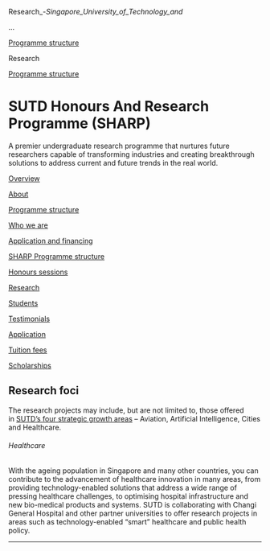 Research_-_Singapore_University_of_Technology_and_



…

 [Programme structure](/education/undergraduate/special-programmes/sharp/programme-structure) 

Research

[Programme structure](https://www.sutd.edu.sg/education/undergraduate/special-programmes/sharp/programme-structure)

SUTD Honours And Research Programme (SHARP)
===========================================

A premier undergraduate research programme that nurtures future researchers capable of transforming industries and creating breakthrough solutions to address current and future trends in the real world.

[Overview](/education/undergraduate/special-programmes/sharp/overview/#tabs)

[About](/education/undergraduate/special-programmes/sharp/about/#tabs)

[Programme structure](/education/undergraduate/special-programmes/sharp/programme-structure/#tabs)

[Who we are](/education/undergraduate/special-programmes/sharp/who-we-are/#tabs)

[Application and financing](/education/undergraduate/special-programmes/sharp/application-and-financing/#tabs)

[SHARP Programme structure](/education/undergraduate/special-programmes/sharp/programme-structure/sharp-programme-structure/#tabs)

[Honours sessions](/education/undergraduate/special-programmes/sharp/programme-structure/honours-sessions/#tabs)

[Research](/education/undergraduate/special-programmes/sharp/programme-structure/research/#tabs)

[Students](/education/undergraduate/special-programmes/sharp/who-we-are/students/#tabs)

[Testimonials](/education/undergraduate/special-programmes/sharp/who-we-are/testimonials/#tabs)

[Application](/education/undergraduate/special-programmes/sharp/application-and-financing/application/#tabs)

[Tuition fees](/education/undergraduate/special-programmes/sharp/application-and-financing/financial/#tabs)

[Scholarships](/education/undergraduate/special-programmes/sharp/application-and-financing/scholarships/#tabs)

Research foci
-------------

The research projects may include, but are not limited to, those offered in [SUTD’s four strategic growth areas](/education/undergraduate/sectors/) – Aviation, Artificial Intelligence, Cities and Healthcare.

###### Healthcare

With the ageing population in Singapore and many other countries, you can contribute to the advancement of healthcare innovation in many areas, from providing technology-enabled solutions that address a wide range of pressing healthcare challenges, to optimising hospital infrastructure and new bio-medical products and systems. SUTD is collaborating with Changi General Hospital and other partner universities to offer research projects in areas such as technology-enabled “smart” healthcare and public health policy.

---

